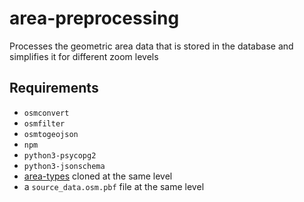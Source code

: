 # area-preprocessing
Processes the geometric area data that is stored in the database and simplifies it for different zoom levels

## Requirements

- `osmconvert`
- `osmfilter`
- `osmtogeojson`
- `npm`
- `python3-psycopg2`
- `python3-jsonschema`
- [area-types](https://github.com/trump-fmi/area-types) cloned at the same level
- a `source_data.osm.pbf` file at the same level
